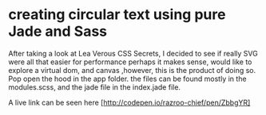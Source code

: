 # creating circular text using pure Jade and Sass
After taking a look at Lea Verous CSS Secrets, I decided to see if really SVG were all that easier
for performance perhaps it makes sense, would like to explore a virtual dom, and canvas
,however, this is the product of doing so. Pop open the hood in the app folder. the  files can be
found mostly in the modules.scss, and the jade file in the index.jade file.

A live link can be seen here [http://codepen.io/razroo-chief/pen/ZbbgYR]